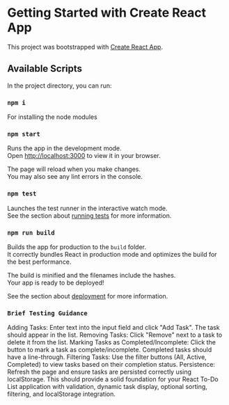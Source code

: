 # Getting Started with Create React App

This project was bootstrapped with [Create React App](https://github.com/facebook/create-react-app).

## Available Scripts

In the project directory, you can run:

### `npm i`

For installing the node modules

### `npm start`

Runs the app in the development mode.\
Open [http://localhost:3000](http://localhost:3000) to view it in your browser.

The page will reload when you make changes.\
You may also see any lint errors in the console.

### `npm test`

Launches the test runner in the interactive watch mode.\
See the section about [running tests](https://facebook.github.io/create-react-app/docs/running-tests) for more information.

### `npm run build`

Builds the app for production to the `build` folder.\
It correctly bundles React in production mode and optimizes the build for the best performance.

The build is minified and the filenames include the hashes.\
Your app is ready to be deployed!

See the section about [deployment](https://facebook.github.io/create-react-app/docs/deployment) for more information.

### `Brief Testing Guidance`
Adding Tasks: Enter text into the input field and click "Add Task". The task should appear in the list.
Removing Tasks: Click "Remove" next to a task to delete it from the list.
Marking Tasks as Completed/Incomplete: Click the button to mark a task as complete/incomplete. Completed tasks should have a line-through.
Filtering Tasks: Use the filter buttons (All, Active, Completed) to view tasks based on their completion status.
Persistence: Refresh the page and ensure tasks are persisted correctly using localStorage.
This should provide a solid foundation for your React To-Do List application with validation, dynamic task display, optional sorting, filtering, and localStorage integration.
